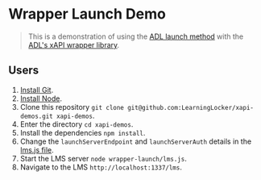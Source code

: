 # Wrapper Launch Demo
> This is a demonstration of using the [ADL launch method](https://github.com/adlnet/xapi-launch) with the [ADL's xAPI wrapper library](https://github.com/adlnet/xAPIWrapper).

## Users
1. [Install Git](https://git-scm.com/).
1. [Install Node](https://nodejs.org/en/).
1. Clone this repository `git clone git@github.com:LearningLocker/xapi-demos.git xapi-demos`.
1. Enter the directory `cd xapi-demos`.
1. Install the dependencies `npm install`.
1. Change the `launchServerEndpoint` and `launchServerAuth` details in the [lms.js file](/lms.js).
1. Start the LMS server `node wrapper-launch/lms.js`.
1. Navigate to the LMS `http://localhost:1337/lms`.

